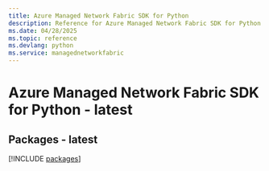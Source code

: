 ```yaml
---
title: Azure Managed Network Fabric SDK for Python
description: Reference for Azure Managed Network Fabric SDK for Python
ms.date: 04/28/2025
ms.topic: reference
ms.devlang: python
ms.service: managednetworkfabric
---
```

# Azure Managed Network Fabric SDK for Python - latest
## Packages - latest
[!INCLUDE [packages](managed-network-fabric-index.md)]